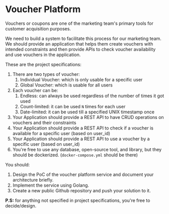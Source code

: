 # Voucher Platform

Vouchers or coupons are one of the marketing team's primary tools for customer acquisition purposes.

We need to build a system to facilitate this process for our marketing team. We should provide an application that helps them create vouchers with intended constraints and then provide APIs to check voucher availability and use vouchers in the application.

These are the project specifications:

1. There are two types of voucher:
   1. Individual Voucher: which is only usable for a specific user
   2. Global Voucher: which is usable for all users
2. Each voucher can be:
   1. Endless: can always be used regardless of the number of times it got used
   2. Count-limited: it can be used `N` times for each user
   3. Date-limited: it can be used till a specified UNIX timestamp once
3. Your Application should provide a REST API to have CRUD operations on vouchers and their constraints
4. Your Application should provide a REST API to check if a voucher is available for a specific user (based on user_id)
5. Your Application should provide a REST API to use a voucher by a specific user (based on user_id)
6. You're free to use any database, open-source tool, and library, but they should be dockerized. (`docker-compose.yml` should be there)


You should:
1. Design the PoC of the voucher platform service and document your architecture briefly.
2. Implement the service using Golang.
3. Create a new public Github repository and push your solution to it.

**P.S:** for anything not specified in project specifications, you're free to decide/design.
